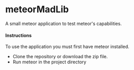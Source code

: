 # meteorMadLib
A small meteor application to test meteor's capabilities.
<h4> Instructions </h4>
To use the application you must first have meteor installed. 
<ul>
<li>Clone the repository or download the zip file.</li>
<li>Run meteor in the project directory</li>
</ul>
